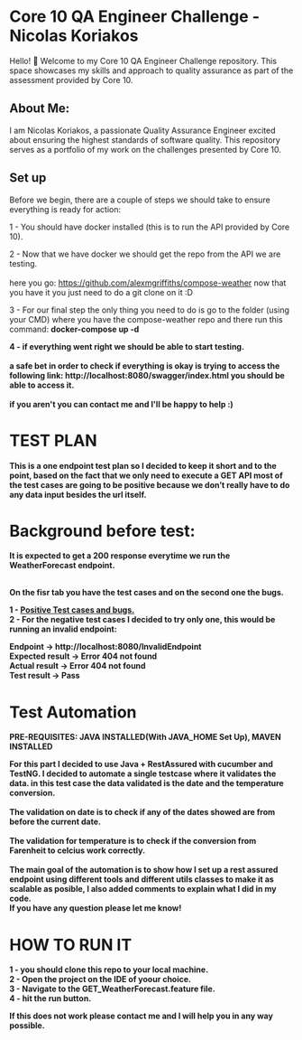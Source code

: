 # Core 10 QA Engineer Challenge - Nicolas Koriakos

Hello! 👋 Welcome to my Core 10 QA Engineer Challenge repository. This space showcases my skills and approach to quality assurance as part of the assessment provided by Core 10.

## About Me:

I am Nicolas Koriakos, a passionate Quality Assurance Engineer excited about ensuring the highest standards of software quality. This repository serves as a portfolio of my work on the challenges presented by Core 10.


## Set up

Before we begin, there are a couple of steps we should take to ensure everything is ready for action:

1 - You should have docker installed (this is to run the API provided by Core 10).

2 - Now that we have docker we should get the repo from the API we are testing.<br><br>
here you go: https://github.com/alexmgriffiths/compose-weather  now that you have it you just need to do a git clone on it :D

3 - For our final step the only thing you need to do is go to the folder (using your CMD) where you have the compose-weather repo and there run this command: <b> docker-compose up -d <b>

4 - if everything went right we should be able to start testing. <br><br>
a safe bet in order to check if everything is okay is trying to access the following link: http://localhost:8080/swagger/index.html you should be able to access it. <br><br>
if you aren't you can contact me and I'll be happy to help :)

# TEST PLAN

This is a one endpoint test plan so I decided to keep it short and to the point, based on the fact that we only need to execute a GET API most of the test cases are going to be positive because we don’t really have to do any data input besides the url itself.

# Background before test: 
It is expected to get a 200 response everytime we run the WeatherForecast endpoint.

<br>
On the fisr tab you have the test cases and on the second one the bugs.

 1 - <a href="https://docs.google.com/spreadsheets/d/1NO5AxRx33iBmbPRH-ndFqp2hico77aRNwyJrw28p6tU/edit#gid=0" target="_blank">Positive Test cases and bugs.</a> <br>
 2 - For the negative test cases I decided to try only one, this would be running an invalid endpoint: <br>

Endpoint -> http://localhost:8080/InvalidEndpoint <br>
Expected result -> Error 404 not found <br>
Actual result -> Error 404 not found <br>
Test result -> Pass <br>

# Test Automation

PRE-REQUISITES: JAVA INSTALLED(With JAVA_HOME Set Up), MAVEN INSTALLED

For this part I decided to use Java + RestAssured with cucumber and TestNG.
I decided to automate a single testcase where it validates the data. in this test case the data validated is the date and the temperature conversion.<br><br>
The validation on date is to check if any of the dates showed are from before the current date.<br><br>
The validation for temperature is to check if the conversion from Farenheit to celcius work correctly.<br><br>
The main goal of the automation is to show how I set up a rest assured endpoint using different tools and different utils classes to make it as scalable as posible, I also added comments to explain what I did in my code.<br>
If you have any question please let me know!

# HOW TO RUN IT

1 - you should clone this repo to your local machine. <br>
2 - Open the project on the IDE of yoour choice. <br>
3 - Navigate to the GET_WeatherForecast.feature file. <br>
4 - hit the run button. <br>

If this does not work please contact me and I will help you in any way possible.


